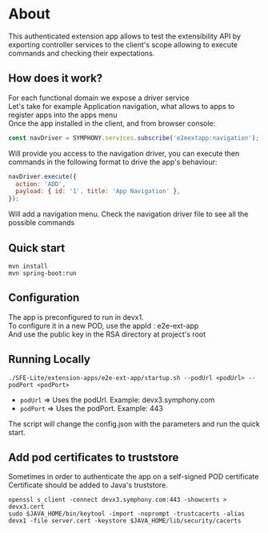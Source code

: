 # About

This authenticated extension app allows to test the extensibility API by exporting
controller services to the client's scope allowing to execute commands
and checking their expectations.

## How does it work?

For each functional domain we expose a driver service  
Let's take for example Application navigation, what allows to apps to register apps into the apps menu  
Once the app installed in the client, and from browser console:

```javascript
const navDriver = SYMPHONY.services.subscribe('e2eextapp:navigation');
```

Will provide you access to the navigation driver, you can execute then commands in the following format
to drive the app's behaviour:

```javascript
navDriver.execute({
  action: 'ADD',
  payload: { id: '1', title: 'App Navigation' },
});
```

Will add a navigation menu. Check the navigation driver file to see all the possible commands

## Quick start

```shell script
mvn install
mvn spring-boot:run
```

## Configuration

The app is preconfigured to run in devx1.  
To configure it in a new POD, use the appId : e2e-ext-app  
And use the public key in the RSA directory at project's root

## Running Locally

```shell script
./SFE-Lite/extension-apps/e2e-ext-app/startup.sh --podUrl <podUrl> --podPort <podPort>
```

- `podUrl` => Uses the podUrl. Example: devx3.symphony.com
- `podPort` => Uses the podPort. Example: 443

The script will change the config.json with the parameters and run the quick start.

## Add pod certificates to truststore

Sometimes in order to authenticate the app on a self-signed POD certificate
Certificate should be added to Java's truststore.

```shell script
openssl s_client -connect devx3.symphony.com:443 -showcerts > devx3.cert
sudo $JAVA_HOME/bin/keytool -import -noprompt -trustcacerts -alias devx1 -file server.cert -keystore $JAVA_HOME/lib/security/cacerts
```
